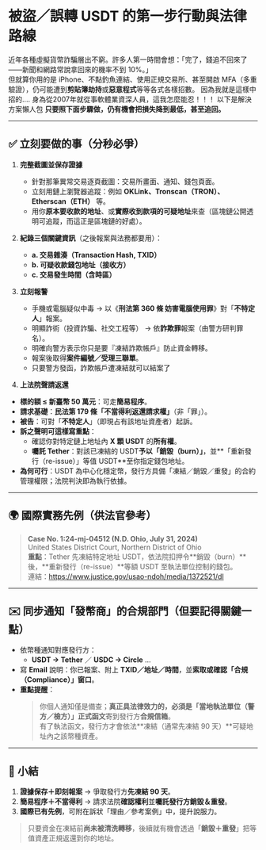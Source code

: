 # 被盜／誤轉 USDT 的第一步行動與法律路線

近年各種虛擬貨幣詐騙層出不窮。許多人第一時間會想：「完了，錢追不回來了——新聞和網路常說拿回來的機率不到 10%。」  
但就算你用的是 iPhone、不點釣魚連結、使用正規交易所、甚至開啟 MFA（多重驗證），仍可能遭到**剪貼簿劫持**或**惡意程式**等等各式各樣招數。
因為我就是這樣中招的....
身為從2007年就從事軟體業資深人員，這我怎麼能忍！！！
以下是解決方案懶人包
**只要照下面步驟做，仍有機會把損失降到最低，甚至追回。**

---

## ✅ 立刻要做的事（分秒必爭）

1. **完整截圖並保存證據**  
   - 針對那筆異常交易逐頁截圖：交易所畫面、通知、錢包頁面。  
   - 立刻用鏈上瀏覽器追蹤：例如 **OKLink、Tronscan（TRON）、Etherscan（ETH）** 等。  
   - 用你**原本要收款的地址**、或**實際收到款項的可疑地址**來查（區塊鏈公開透明可追蹤，而這正是區塊鏈的好處）。

2. **紀錄三個關鍵資訊**（之後報案與法務都要用）：  
   - **a. 交易雜湊（Transaction Hash, TXID）**  
   - **b. 可疑收款錢包地址（接收方）**  
   - **c. 交易發生時間（含時區）**

3. **立刻報警**  
   - 手機或電腦疑似中毒 → 以《**刑法第 360 條 妨害電腦使用罪**》對「**不特定人**」報案。  
   - 明顯詐術（投資詐騙、社交工程等） → 依**詐欺罪**報案（由警方研判罪名）。
   - 明確向警方表示你只是要『凍結詐欺帳戶』防止資金轉移。
   - 報案後取得**案件編號／受理三聯單**。
   - 只要警方發函，詐欺帳戶遭凍結就可以結案了

4. **上法院聲請返還**


  - **標的額 ≤ 新臺幣 50 萬元**：可走**簡易程序**。  
  - **請求基礎**：**民法第 179 條「不當得利返還請求權」**（非「罪」）。  
  - **被告**：可對「**不特定人**」（即現占有該地址資產者）起訴。  
  - **訴之聲明可這樣寫重點**：  
    - 確認你對特定鏈上地址內 **X 顆 USDT** 的**所有權**。  
    - **囑託 Tether**：對該已凍結的 USDT**予以「銷毀（burn）」**，並**「重新發行（re-issue）」等值 USDT**至你指定錢包地址。  
  - **為何可行**：USDT 為中心化穩定幣，發行方具備「凍結／銷毀／重發」的合約管理權限；法院判決即為執行依據。
  
  ---
  
  ## 🌍 國際實務先例（供法官參考）
  
  > **Case No. 1:24-mj-04512 (N.D. Ohio, July 31, 2024)**  
  > United States District Court, Northern District of Ohio  
  > **重點**：Tether 先凍結特定地址 USDT，依法院扣押令**銷毀（burn）**後，**重新發行（re-issue）**等額 USDT 至執法單位控制的錢包。  
  > 連結：<https://www.justice.gov/usao-ndoh/media/1372521/dl>

---

## ✉️ 同步通知「發幣商」的合規部門（但要記得關鍵一點）

- 依幣種通知對應發行方：  
  - **USDT → Tether** ／ **USDC → Circle** …  
- 寫 **Email** 說明：你已報案、附上 **TXID／地址／時間**，並**索取或確認「合規（Compliance）」窗口**。
- **重點提醒**：  
  > 你個人通知僅是備查；**真正具法律效力的，必須是「當地執法單位（警方／檢方）」正式函文**寄到發行方**合規信箱**。  
  > 有了執法函文，發行方才會依法**凍結（通常先凍結 90 天）**可疑地址內之該幣種資產。


---

## 📝 小結

1. **證據保存＋即刻報案** → 爭取發行方**先凍結 90 天**。  
2. **簡易程序＋不當得利** → 請求法院**確認權利**並**囑託發行方銷毀＆重發**。  
3. **國際已有先例**，可附在訴狀「理由／參考案例」中，提升說服力。

> 只要資金在凍結前**尚未被清洗轉移**，後續就有機會透過「**銷毀＋重發**」把等值資產正規返還到你的地址。
